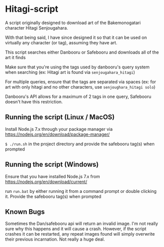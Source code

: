 # Hitagi-script
A script originally designed to download art of the Bakemonogatari character Hitagi Senjougahara.

With that being said, I have since designed it so that it can be used on virtually any character (or tag), assuming they have art.

This script searches either Danbooru or Safebooru and downloads all of the art it finds

Make sure that you're using the tags used by danbooru's query system when searching (ex: Hitagi art is found via `senjougahara_hitagi`)

For multiple queries, ensure that the tags are separated via spaces (ex: for art with only hitagi and no other characters, use `senjoughara_hitagi solo`)

Danbooru's API allows for a maximum of 2 tags in one query, Safebooru doesn't have this restriction.

## Running the script (Linux / MacOS)
Install Node.js 7.x through your package manager via https://nodejs.org/en/download/package-manager/

`$ ./run.sh` in the project directory and provide the safebooru tag(s) when prompted

## Running the script (Windows)
Ensure that you have installed Node.js 7.x from https://nodejs.org/en/download/current/

run `run.bat` by either running it from a command prompt or double clicking it.
Provide the safebooru tag(s) when prompted

## Known Bugs
Sometimes the Dan/safebooru api will return an invalid image. I'm not really sure why this happens and it will cause a crash. However, if the script crashes it can be restarted, any repeat images found will simply overwrite their previous incarnation. Not really a huge deal.